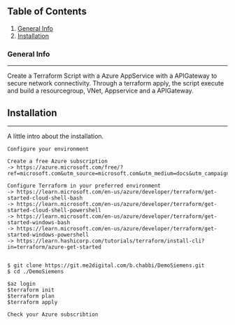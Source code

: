 ## Table of Contents
1. [General Info](#general-info)
2. [Installation](#installation)

### General Info
***
Create a Terraform Script with a Azure AppService with a APIGateway to secure network connectivity. Through a terraform apply, the  script execute and build a resourcegroup, VNet, Appservice and a APIGateway. 



## Installation
***
A little intro about the installation. 
```
Configure your environment

Create a free Azure subscription 
-> https://azure.microsoft.com/free/?ref=microsoft.com&utm_source=microsoft.com&utm_medium=docs&utm_campaign=visualstudio

Configure Terraform in your preferred environment
-> https://learn.microsoft.com/en-us/azure/developer/terraform/get-started-cloud-shell-bash
-> https://learn.microsoft.com/en-us/azure/developer/terraform/get-started-cloud-shell-powershell
-> https://learn.microsoft.com/en-us/azure/developer/terraform/get-started-windows-bash
-> https://learn.microsoft.com/en-us/azure/developer/terraform/get-started-windows-powershell
-> https://learn.hashicorp.com/tutorials/terraform/install-cli?in=terraform/azure-get-started


$ git clone https://git.me2digital.com/b.chabbi/DemoSiemens.git
$ cd ./DemoSiemens

$az login
$terraform init
$terraform plan
$terraform apply

Check your Azure subscribtion
